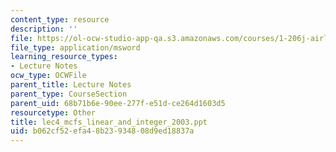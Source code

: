 ```yaml
---
content_type: resource
description: ''
file: https://ol-ocw-studio-app-qa.s3.amazonaws.com/courses/1-206j-airline-schedule-planning-spring-2003/b062cf52efa48b23934808d9ed18837a_lec4_mcfs_linear_and_integer_2003.ppt
file_type: application/msword
learning_resource_types:
- Lecture Notes
ocw_type: OCWFile
parent_title: Lecture Notes
parent_type: CourseSection
parent_uid: 68b71b6e-90ee-277f-e51d-ce264d1603d5
resourcetype: Other
title: lec4_mcfs_linear_and_integer_2003.ppt
uid: b062cf52-efa4-8b23-9348-08d9ed18837a
---
```

